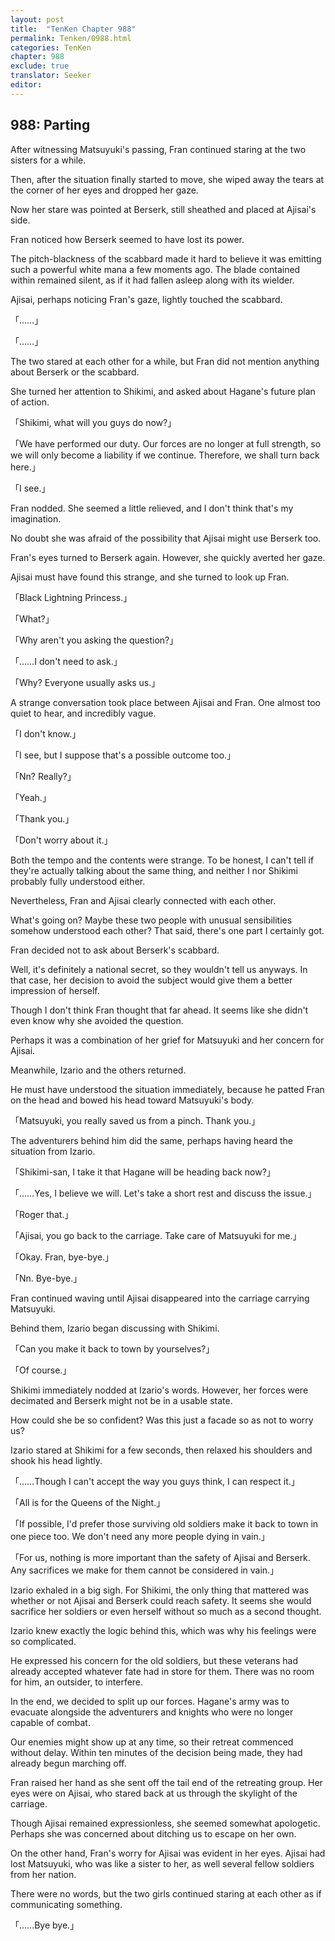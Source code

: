 ```yaml
---
layout: post
title:  "TenKen Chapter 988"
permalink: Tenken/0988.html
categories: TenKen
chapter: 988
exclude: true
translator: Seeker
editor: 
---
```

<h2>988: Parting</h2>

After witnessing Matsuyuki's passing, Fran continued staring at the two sisters for a while.

Then, after the situation finally started to move, she wiped away the tears at the corner of her eyes and dropped her gaze.

Now her stare was pointed at Berserk, still sheathed and placed at Ajisai's side.

Fran noticed how Berserk seemed to have lost its power.

The pitch-blackness of the scabbard made it hard to believe it was emitting such a powerful white mana a few moments ago. The blade contained within remained silent, as if it had fallen asleep along with its wielder.

Ajisai, perhaps noticing Fran's gaze, lightly touched the scabbard.

「……」

「……」

The two stared at each other for a while, but Fran did not mention anything about Berserk or the scabbard.

She turned her attention to Shikimi, and asked about Hagane's future plan of action.

「Shikimi, what will you guys do now?」

「We have performed our duty. Our forces are no longer at full strength, so we will only become a liability if we continue. Therefore, we shall turn back here.」

「I see.」

Fran nodded. She seemed a little relieved, and I don't think that's my imagination.

No doubt she was afraid of the possibility that Ajisai might use Berserk too.

Fran's eyes turned to Berserk again. However, she quickly averted her gaze.

Ajisai must have found this strange, and she turned to look up Fran.

「Black Lightning Princess.」

「What?」

「Why aren't you asking the question?」

「……I don't need to ask.」

「Why? Everyone usually asks us.」

A strange conversation took place between Ajisai and Fran. One almost too quiet to hear, and incredibly vague.

「I don't know.」

「I see, but I suppose that's a possible outcome too.」

「Nn? Really?」

「Yeah.」

「Thank you.」

「Don't worry about it.」

Both the tempo and the contents were strange. To be honest, I can't tell if they're actually talking about the same thing, and neither I nor Shikimi probably fully understood either.

Nevertheless, Fran and Ajisai clearly connected with each other.

What's going on? Maybe these two people with unusual sensibilities somehow understood each other? That said, there's one part I certainly got.

Fran decided not to ask about Berserk's scabbard.

Well, it's definitely a national secret, so they wouldn't tell us anyways. In that case, her decision to avoid the subject would give them a better impression of herself.

Though I don't think Fran thought that far ahead. It seems like she didn't even know why she avoided the question.

Perhaps it was a combination of her grief for Matsuyuki and her concern for Ajisai.

Meanwhile, Izario and the others returned.

He must have understood the situation immediately, because he patted Fran on the head and bowed his head toward Matsuyuki's body.

「Matsuyuki, you really saved us from a pinch. Thank you.」

The adventurers behind him did the same, perhaps having heard the situation from Izario.

「Shikimi-san, I take it that Hagane will be heading back now?」

「……Yes, I believe we will. Let's take a short rest and discuss the issue.」

「Roger that.」

「Ajisai, you go back to the carriage. Take care of Matsuyuki for me.」

「Okay. Fran, bye-bye.」

「Nn. Bye-bye.」

Fran continued waving until Ajisai disappeared into the carriage carrying Matsuyuki.

Behind them, Izario began discussing with Shikimi.

「Can you make it back to town by yourselves?」

「Of course.」

Shikimi immediately nodded at Izario's words. However, her forces were decimated and Berserk might not be in a usable state.

How could she be so confident? Was this just a facade so as not to worry us?

Izario stared at Shikimi for a few seconds, then relaxed his shoulders and shook his head lightly.

「……Though I can't accept the way you guys think, I can respect it.」

「All is for the Queens of the Night.」

「If possible, I'd prefer those surviving old soldiers make it back to town in one piece too. We don't need any more people dying in vain.」

「For us, nothing is more important than the safety of Ajisai and Berserk. Any sacrifices we make for them cannot be considered in vain.」

Izario exhaled in a big sigh. For Shikimi, the only thing that mattered was whether or not Ajisai and Berserk could reach safety. It seems she would sacrifice her soldiers or even herself without so much as a second thought.

Izario knew exactly the logic behind this, which was why his feelings were so complicated.

He expressed his concern for the old soldiers, but these veterans had already accepted whatever fate had in store for them. There was no room for him, an outsider, to interfere.

In the end, we decided to split up our forces. Hagane's army was to evacuate alongside the adventurers and knights who were no longer capable of combat.

Our enemies might show up at any time, so their retreat commenced without delay. Within ten minutes of the decision being made, they had already begun marching off.

Fran raised her hand as she sent off the tail end of the retreating group. Her eyes were on Ajisai, who stared back at us through the skylight of the carriage.

Though Ajisai remained expressionless, she seemed somewhat apologetic. Perhaps she was concerned about ditching us to escape on her own.

On the other hand, Fran's worry for Ajisai was evident in her eyes. Ajisai had lost Matsuyuki, who was like a sister to her, as well several fellow soldiers from her nation.

There were no words, but the two girls continued staring at each other as if communicating something.

「……Bye bye.」


